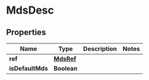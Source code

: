 
# MdsDesc

## Properties
Name | Type | Description | Notes
------------ | ------------- | ------------- | -------------
**ref** | [**MdsRef**](MdsRef.md) |  | 
**isDefaultMds** | **Boolean** |  | 




